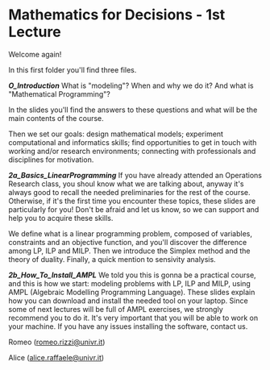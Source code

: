 # Mathematics for Decisions - 1st Lecture #

Welcome again!

In this first folder you'll find three files.

___O_Introduction___
What is "modeling"? When and why we do it? And what is "Mathematical Programming"?

In the slides you'll find the answers to these questions and what will be the main contents of the course.

Then we set our goals: design mathematical models; experiment computational and informatics skills; find opportunities to get in touch with working and/or research environments; connecting with professionals and disciplines for motivation.

___2a_Basics_LinearProgramming___
If you have already attended an Operations Research class, you shoul know what we are talking about, anyway it's always good to recall the needed preliminaries for the rest of the course. Otherwise, if it's the first time you encounter these topics, these slides are particularly for you! Don't be afraid and let us know, so we can support and help you to acquire these skills.

We define what is a linear programming problem, composed of variables, constraints and an objective function, and you'll discover the difference among LP, ILP and MILP. Then we introduce the Simplex method and the theory of duality. Finally, a quick mention to sensivity analysis.

___2b_How_To_Install_AMPL___
We told you this is gonna be a practical course, and this is how we start: modeling problems with LP, ILP and MILP, using AMPL (Algebraic Modelling Programming Language). These slides explain how you can download and install the needed tool on your laptop. Since some of next lectures will be full of AMPL exercises, we strongly recommend you to do it. It's very important that you will be able to work on your machine. If you have any issues installing the software, contact us.


Romeo (romeo.rizzi@univr.it)

Alice (alice.raffaele@univr.it)
